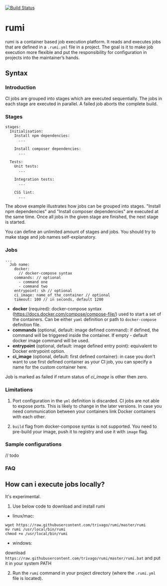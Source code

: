 [![Build Status](https://travis-ci.org/trivago/rumi.svg?branch=master)](https://travis-ci.org/trivago/rumi)
# rumi
rumi is a container based job execution platform. It reads and executes
 jobs that are defined in a `.rumi.yml` file in a project. The goal is it
 to make job execution more flexible and put the responsibility for
 configuration in projects into the maintainer’s hands.

## Syntax
### Introduction
CI jobs are grouped into stages which are executed sequentially. The jobs
 in each stage are executed in parallel. A failed job aborts the complete
 build.

### Stages
```
stages:
  Initialisation:
    Install npm dependencies:
      ...

    Install composer dependencies:
      ...

  Tests:
    Unit tests:
      ...

    Integration tests:
      ...

    CSS lint:
      ...

```
The above example illustrates how jobs can be grouped into stages. "Install npm dependencies" and "Install composer dependencies" are executed at the same time. Once all jobs in the given stage are finished, the next stage is started.

You can define an unlimited amount of stages and jobs. You should try to make stage and job names self-explanatory.

### Jobs

```
...
  Job name:
    docker:
      // docker-compose syntax
    commands: // optional
      - command one
      - command two
    entrypoint: sh // optional
    ci_image: name_of_the_container // optional
    timeout: 100 // in seconds, default 1200
```
* **docker** (required): docker-compose syntax (https://docs.docker.com/compose/compose-file/) used to start a set of the containers. Can be either `yaml` definition or path to `docker-compose` definition file.
* **commands** (optional, default: image defined command): if defined, the command will be triggered inside the container. If empty - default docker image command will be used.
* **entrypoint** (optional, default: image defined entry point): equivalent to Docker entrypoint option.
* **ci_image** (optional, default: first defined container): in case you don't want to use first defined container as your CI job, you can specify a name for the custom container here.

Job is marked as failed if return status of *ci_image* is other then zero.

### Limitations

1. Port configuration in the `yml` definition is discarded. CI jobs are not able to expose ports. This is likely to change in the later versions. In case you need communication between your containers link Docker containers with each other.

2. ``build`` flag from docker-compose syntax is not supported. You need to pre-build your image, push it to registry and use it with ``image`` flag.

### Sample configurations
// todo

### FAQ

## How can i execute jobs locally?
It's experimental.

1. Use below code to download and install rumi

* linux/mac:
```
wget https://raw.githubusercontent.com/trivago/rumi/master/rumi
mv rumi /usr/local/bin/rumi
chmod +x /usr/local/bin/rumi
```

* windows:

download ``https://raw.githubusercontent.com/trivago/rumi/master/rumi.bat`` and put it in your system PATH

2. Run the ```rumi``` command in your project directory (where the `.rumi.yml` file is located).
